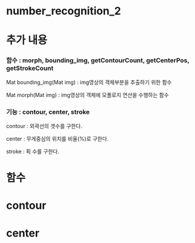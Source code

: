 # number_recognition_2
 
# 추가 내용
### 함수 : morph, bounding_img, getContourCount, getCenterPos, getStrokeCount
Mat bounding_img(Mat img) : img영상의 객체부분을 추출하기 위한 함수

Mat morph(Mat img) : img영상의 객체에 모폴로지 연산을 수행하는 함수

### 기능 : contour, center, stroke
contour : 외곽선의 갯수를 구한다.

center : 무게중심의 위치를 비율(%)로 구한다.

stroke : 획 수를 구한다.

# 함수

# contour


# center
